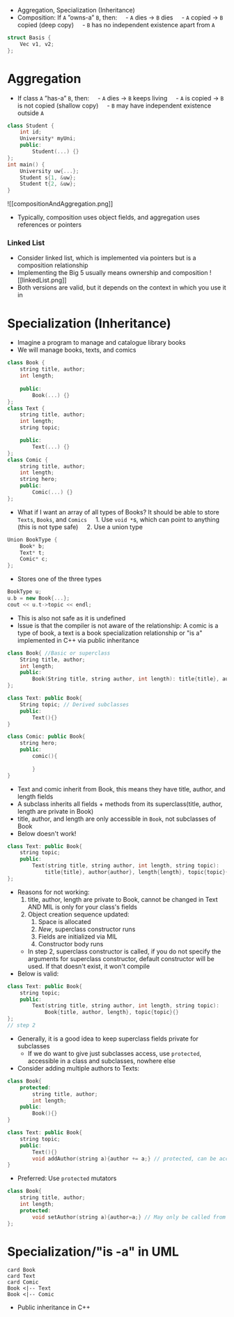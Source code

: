 - Aggregation, Specialization (Inheritance)
- Composition: If `A` ”owns-a” `B`, then:
    - `A` dies → `B` dies
    - `A` copied → `B` copied (deep copy)
    - `B` has no independent existence apart from `A`
```cpp
struct Basis {
    Vec v1, v2;
};
```
# Aggregation
- If class `A` ”has-a” `B`, then:
    - `A` dies → `B` keeps living
    - `A` is copied → `B` is not copied (shallow copy)
    - `B` may have independent existence outside `A`
```cpp
class Student {
    int id;
    University* myUni;
    public:
        Student(...) {}
};
int main() {
    University uw{...};
    Student s{1, &uw};
    Student t{2, &uw};
}
```
![[compositionAndAggregation.png]]
- Typically, composition uses object fields, and aggregation uses references or pointers
### Linked List
- Consider linked list, which is implemented via pointers but is a composition relationship
- Implementing the Big 5 usually means ownership and composition
![[linkedList.png]]
- Both versions are valid, but it depends on the context in which you use it in
# Specialization (Inheritance)
- Imagine a program to manage and catalogue library books
- We will manage books, texts, and comics
```cpp
class Book {
    string title, author;
    int length;
    
    public:
        Book(...) {}
};
class Text {
    string title, author;
    int length;
    string topic;

    public:
        Text(...) {}
};
class Comic {
    string title, author;
    int length;
    string hero;
    public:
        Comic(...) {}
};
```
- What if I want an array of all types of Books? It should be able to store `Texts`, `Books`, and `Comics`
    1. Use `void *`s, which can point to anything (this is not type safe)
    2. Use a union type
```cpp
Union BookType {
	Book* b;
	Text* t;
	Comic* c;
};
```
- Stores one of the three types
```cpp
BookType u;
u.b = new Book{...};
cout << u.t->topic << endl;
```
- This is also not safe as it is undefined
- Issue is that the compiler is not aware of the relationship: A comic is a type of book, a text is a book specialization relationship or "is a" implemented in C++ via public inheritance
```cpp
class Book{ //Basic or superclass
	String title, author;
	int length;
	public:
		Book(String title, string author, int length): title{title}, author{author}, length{length}{}
};

class Text: public Book{
	String topic; // Derived subclasses
	public:
		Text(){}
}

class Comic: public Book{
	string hero;
	public:
		comic(){
			
		}
}
```
- Text and comic inherit from Book, this means they have title, author, and length fields
- A subclass inherits all fields + methods from its superclass(title, author, length are private in Book)
- title, author, and length are only accessible in `Book`, not subclasses of Book
- Below doesn't work!
```cpp
class Text: public Book{
	string topic;
	public:
		Text(string title, string author, int length, string topic):
			title{title}, author{author}, length{length}, topic{topic}{}
};
```
- Reasons for not working:
	1. title, author, length are private to Book, cannot be changed in Text AND MIL is only for your class's fields
	2. Object creation sequence updated:
		1. Space is allocated
		2. *New*, superclass constructor runs
		3. Fields are initialized via MIL
		4. Constructor body runs
	- In step 2, superclass constructor is called, if you do not specify the arguments for superclass constructor, default constructor will be used. If that doesn't exist, it won't compile
- Below is valid:
```cpp
class Text: public Book{
	string topic;
	public:
		Text(string title, string author, int length, string topic):
			Book{title, author, length}, topic{topic}{}
};
// step 2
```
- Generally, it is a good idea to keep superclass fields private for subclasses
	- If we do want to give just subclasses access, use `protected`, accessible in a class and subclasses, nowhere else
- Consider adding multiple authors to Texts:
```cpp
class Book{
	protected:
		string title, author;
		int length;
	public:
		Book(){}
}
```

```cpp
class Text: public Book{
	string topic;
	public:
		Text(){}
		void addAuthor(string a){author += a;} // protected, can be accessed
}
```
- Preferred: Use `protected` mutators
```cpp
class Book{
	string title, author;
	int length;
	protected:
		void setAuthor(string a){author=a;} // May only be called from subclasses
};
```
# Specialization/"is -a" in UML
```plantuml
card Book
card Text
card Comic
Book <|-- Text
Book <|-- Comic
```
- Public inheritance in C++